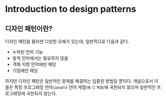 # Introduction to design patterns

## 디자인 패턴이란?

디자인 패턴을 둘러싼 다양한 오해가 있는데, 일반적으로 다음과 같다.

- 누락된 언어 기능
- 동적 언어에서는 필요하지 않음
- 객체 지향 언어에만 해당
- 기업에만 해당

하지만 디자인 패턴은 일반적인 문제를 해결하는 입증된 방법일 뿐이다. 개념으로서 이들은 특정 프로그래밍 언어<small>(Java)</small>나 언어 계열<small>(예: C 계열)</small>에 국한되지 않으며 일반적인 프로그래밍에 국한되지 않는다.